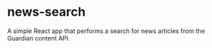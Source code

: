 # news-search
A simple React app that performs a search for news articles from the Guardian content API.
